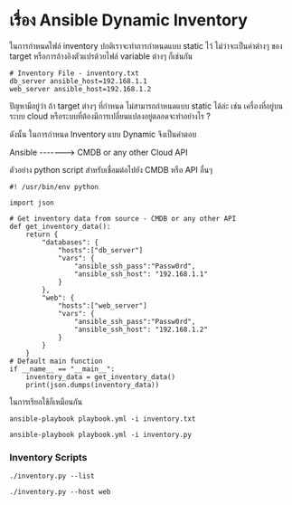 # เรื่อง Ansible Dynamic Inventory
ในการกำหนดไฟล์ inventory ปกติเราจะทำการกำหนดแบบ static ไว้ ไม่ว่าจะเป็นค่าต่างๆ ของ target หรือการอ้างอิงตัวแปรด้วยไฟล์​ variable ต่างๆ ก็เช่นกัน
```
# Inventory File - inventory.txt
db_server ansible_host=192.168.1.1
web_server ansible_host=192.168.1.2
```
ปัญหามีอยู่ว่า ถ้า target ต่างๆ ที่กำหนด ไม่สามารถกำหนดแบบ static ได้ล่ะ เช่น เครื่องที่อยู่บนระบบ cloud หรือระบบที่ต้องมีการเปลี่ยนแปลงอยู่ตลอดจะทำอย่างไร ?

ดังนั้น ในการกำหนด Inventory แบบ Dynamic จึงเป็นคำตอบ

Ansible -------> CMDB or any other Cloud API

ตัวอย่าง python script สำหรับเชื่อมต่อไปยัง CMDB หรือ API อื่นๆ 
```
#! /usr/bin/env python

import json

# Get inventory data from source - CMDB or any other API
def get_inventory_data():
    return {
        "databases": {
            "hosts":["db_server"]
            "vars": {
                "ansible_ssh_pass":"Passw0rd",
                "ansible_ssh_host": "192.168.1.1"
            }
        },
        "web": {
            "hosts":["web_server"]
            "vars": {
                "ansible_ssh_pass":"Passw0rd",
                "ansible_ssh_host": "192.168.1.2"
            }
        }
    }
# Default main function
if __name__ == "__main__":
    inventory_data = get_inventory_data()
    print(json.dumps(inventory_data))
```

ในการเรียกใช้ก็เหมือนกัน
```
ansible-playbook playbook.yml -i inventory.txt

ansible-playbook playbook.yml -i inventory.py
```

### Inventory Scripts

```
./inventory.py --list
```

```
./inventory.py --host web
```